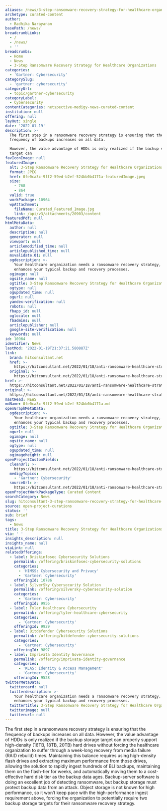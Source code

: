 ```yaml
---
aliases: /news/3-step-ransomware-recovery-strategy-for-healthcare-organizations
archetype: curated-content
author:
  - Radhika Narayanan
basePath: /news/
breadcrumbLinks:
  - /
  - /news/
  - ''
breadcrumbs:
  - Home
  - News
  - 3-Step Ransomware Recovery Strategy for Healthcare Organizations
categories:
  - 'Gartner: Cybersecurity'
categorySlug:
  - 'gartner: cybersecurity'
categoryUrl:
  - topic/gartner-cybersecurity
categoryLabel:
  - Cybersecurity
contentCategories: netspective-medigy-news-curated-content
institution: null
offering: null
layOut: single
date: '2022-01-19'
description: >-
  The first step in a ransomware recovery strategy is ensuring that the
  frequency of backups increases on all data.

  However, the value advantage of HDDs is only realized if the backup storage
  target can
favIconImage: null
featuredImage:
  alt: 3-Step Ransomware Recovery Strategy for Healthcare Organizations
  format: JPEG
  href: 0fe0ca3c-9ff2-59ed-b2ef-524bb0b4171a-featuredImage.jpeg
  size:
    - 768
    - 864
  valid: true
  workPackage: 10964
  wpAttachment:
    fileName: Curated_Featured_Image.jpg
    link: /api/v3/attachments/20903/content
featuredPdf: null
htmlMetaData:
  author: null
  description: null
  generator: null
  viewport: null
  articlemodified_time: null
  articlepublished_time: null
  msvalidate.01: null
  ogdescription: >-
    Your healthcare organization needs a ransomware recovery strategy, which
    enhances your typical backup and recovery processes.
  ogimage: null
  ogsite_name: null
  ogtitle: 3-Step Ransomware Recovery Strategy for Healthcare Organizations
  ogtype: null
  ogupdated_time: null
  ogurl: null
  yandex-verification: null
  robots: null
  fbapp_id: null
  oglocale: null
  fbadmins: null
  articlepublisher: null
  google-site-verification: null
  keywords: null
id: 10964
identifier: News
lastMod: '2022-01-19T21:37:21.580887Z'
link:
  brand: hitconsultant.net
  href: >-
    https://hitconsultant.net/2022/01/18/anti-ransomware-healthcare-strategy/#.YeiEEf7P1PY
  original: >-
    https://hitconsultant.net/2022/01/18/anti-ransomware-healthcare-strategy/#.YeiEEf7P1PY
href: >-
  https://hitconsultant.net/2022/01/18/anti-ransomware-healthcare-strategy/#.YeiEEf7P1PY
original: >-
  https://hitconsultant.net/2022/01/18/anti-ransomware-healthcare-strategy/#.YeiEEf7P1PY
mastHead: NEWS
mdName: 0fe0ca3c-9ff2-59ed-b2ef-524bb0b4171a.md
openGraphMetaData:
  ogdescription: >-
    Your healthcare organization needs a ransomware recovery strategy, which
    enhances your typical backup and recovery processes.
  ogtitle: 3-Step Ransomware Recovery Strategy for Healthcare Organizations
  ogurl: null
  ogimage: null
  ogsite_name: null
  ogtype: null
  ogupdated_time: null
  ogimageheight: null
openProjectCustomFields:
  cleanUrl: >-
    https://hitconsultant.net/2022/01/18/anti-ransomware-healthcare-strategy/#.YeiEEf7P1PY
  medigyTopics:
    - 'Gartner: Cybersecurity'
  sourceUrl: >-
    https://hitconsultant.net/2022/01/18/anti-ransomware-healthcare-strategy/#.YeiEEf7P1PY
openProjectWorkPackageType: Curated Content
searchCategory: News
slug: hitconsultant-3-step-ransomware-recovery-strategy-for-healthcare-organizations
source: open-project-curations
status: ''
sub: brief
tags:
  - News
title: 3-Step Ransomware Recovery Strategy for Healthcare Organizations
via: ' '
insights_description: null
insights_name: null
viaLink: null
relatedOfferings:
  - label: Briskinfosec Cybersecurity Solutions
    permalink: /offering/briskinfosec-cybersecurity-solutions
    categories:
      - 'HIMSS: Cybersecurity and Privacy'
      - 'Gartner: Cybersecurity'
    offeringId: 10786
  - label: SilverSky Cybersecurity Solution
    permalink: /offering/silversky-cybersecurity-solution
    categories:
      - 'Gartner: Cybersecurity'
    offeringId: 9956
  - label: Tyler Healthcare Cybersecurity
    permalink: /offering/tyler-healthcare-cybersecurity
    categories:
      - 'Gartner: Cybersecurity'
    offeringId: 9929
  - label: Bitdefender Cybersecurity Solutions
    permalink: /offering/bitdefender-cybersecurity-solutions
    categories:
      - 'Gartner: Cybersecurity'
    offeringId: 9897
  - label: Imprivata Identity Governance
    permalink: /offering/imprivata-identity-governance
    categories:
      - 'KLAS: Identity & Access Management'
      - 'Gartner: Cybersecurity'
    offeringId: 9528
twitterMetaData:
  twittercard: null
  twitterdescription: >-
    Your healthcare organization needs a ransomware recovery strategy, which
    enhances your typical backup and recovery processes.
  twittertitle: 3-Step Ransomware Recovery Strategy for Healthcare Organizations
  twitterimage: null
  twitterurl: null
---
```

<p>The first step in a ransomware recovery strategy is ensuring that the frequency of backups increases on all data.
However, the value advantage of HDDs is only realized if the backup storage target can properly support high-density (16TB, 18TB, 20TB) hard drives without forcing the healthcare organization to suffer through a week-long recovery from media failure (RAID rebuild) times.
Maintaining this balance requires using high-density flash drives and extracting maximum performance from those drives, allowing the solution to rapidly ingest hundreds of BLI backups, maintaining them on the flash-tier for weeks, and automatically moving them to a cost-effective hard disk tier as the backup data ages.
Backup-server software is doing an excellent job of detecting ransomware, but backup storage must protect backup data from an attack.
Object storage is not known for high performance, so it won’t keep pace with the high-performance ingest requirement above, forcing the organization to potentially require two backup storage targets for their ransomware recovery strategy.</p>